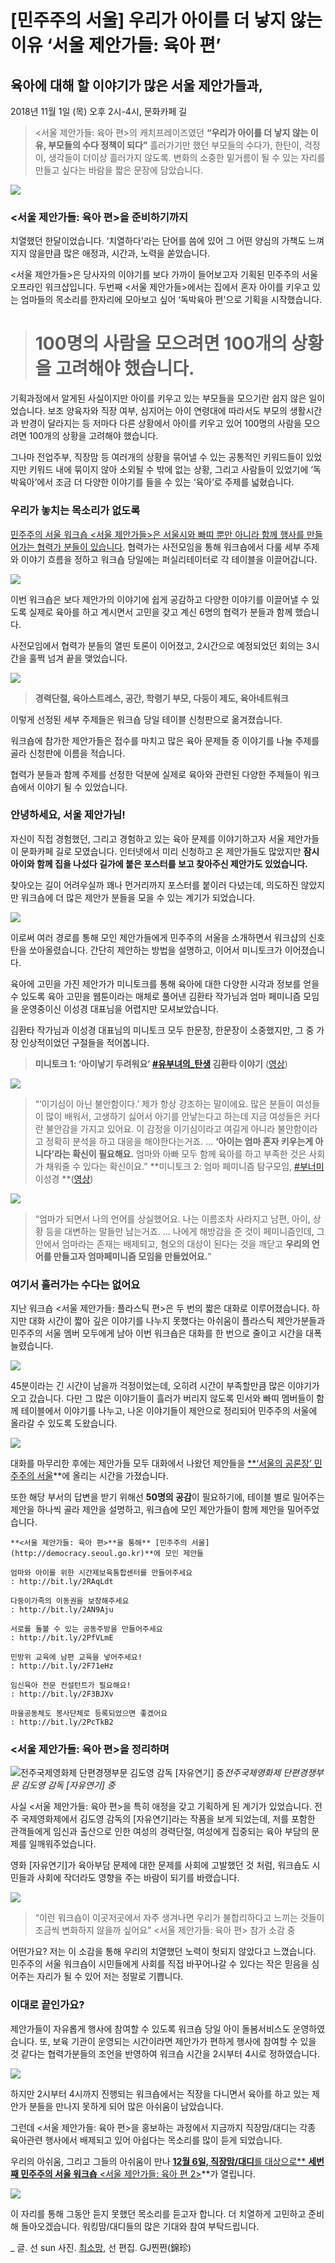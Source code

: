 
# [민주주의 서울] 우리가 아이를 더 낳지 않는 이유 ‘서울 제안가들&#58; 육아 편’

## 육아에 대해 할 이야기가 많은 서울 제안가들과,
2018년 11월 1일 (목) 오후 2시-4시, 문화카페 길
> &lt;서울 제안가들: 육아 편&gt;의 캐치프레이즈였던 
**“우리가 아이를 더 낳지 않는 이유, 부모들의 수다 정책이 되다”**
> 흘러가기만 했던 부모들의 수다가, 한탄이, 걱정이, 생각들이 더이상 흘러가지 않도록. 변화의 소중한 밑거름이 될 수 있는 자리를 만들고 싶다는 바람을 짧은 문장에 담았습니다.

![](/assets/images/민주주의-서울-우리가-아이를-더-낳지-않는-이유-서울-제안가들-육아-편/1*Vsa3D50sok_k69mjIGVgnw.jpeg)

### &lt;서울 제안가들: 육아 편&gt;을 준비하기까지

치열했던 한달이었습니다. ‘치열하다'라는 단어를 씀에 있어 그 어떤 양심의 가책도 느껴지지 않을만큼 많은 애정과, 시간과, 노력을 쏟았습니다.

&lt;서울 제안가들&gt;은 당사자의 이야기를 보다 가까이 들어보고자 기획된 민주주의 서울 오프라인 워크샵입니다. 두번째 &lt;서울 제안가들&gt;에서는 집에서 혼자 아이를 키우고 있는 엄마들의 목소리를 한자리에 모아보고 싶어 ‘독박육아 편'으로 기획을 시작했습니다.
> # 100명의 사람을 모으려면 100개의 상황을 고려해야 했습니다.

기획과정에서 알게된 사실이지만 아이를 키우고 있는 부모들을 모으기란 쉽지 않은 일이었습니다. 보조 양육자와 직장 여부, 심지어는 아이 연령대에 따라서도 부모의 생활시간과 반경이 달라지는 등 저마다 다른 상황에서 아이를 키우고 있어 100명의 사람을 모으려면 100개의 상황을 고려해야 했습니다.

그나마 전업주부, 직장맘 등 여러개의 상황을 묶어낼 수 있는 공통적인 키워드들이 있었지만 키워드 내에 묶이지 않아 소외될 수 밖에 없는 상황, 그리고 사람들이 있었기에 ‘독박육아’에서 조금 더 다양한 이야기를 들을 수 있는 ‘육아’로 주제를 넓혔습니다.

### 우리가 놓치는 목소리가 없도록

[민주주의 서울 워크숍 &lt;서울 제안가들&gt;은 서울시와 빠띠 뿐만 아니라 함께 행사를 만들어가는 협력가 분들이 있습니다](https://www.facebook.com/democracyseoul/posts/490653044769309?__xts__%5B0%5D=68.ARBt_uk33pU6xJUk9JPUKHqFKbBYUA5nezI-gGjLKmIf-skWNGcE5kQFdP3zSi5ciK3668b5qrbEO-RR6g9U5NjiKIGdqNIoBRoNFgt1yVuMkXmTG5gTvyV0eXonAvGuqoH5IdiXY6DjsG67dLKlqLKYSqE83ZbqogNwVUzbmQm-lgwPtFe8oNreZLGVqSALFHRGrN69eLnCzCznA_QN2iEIiZjcrz9Dk7Slo40ZF4ztWD1Gmel7u5lyuu2wv_sVzqgoWLd8AuPM9zAy1ld3JbISrYyjoiN4ZUM5cW9NjUnLgZYPGLv1NzAUEVrXjM480HF1mIuVxkBfwMY3zfvUgP0&__tn__=-R). 협력가는 사전모임을 통해 워크숍에서 다룰 세부 주제와 이야기 흐름을 정하고 워크숍 당일에는 퍼실리테이터로 각 테이블을 이끌어갑니다.

![](/assets/images/민주주의-서울-우리가-아이를-더-낳지-않는-이유-서울-제안가들-육아-편/1*PbxAXPffuTJ85-mgQvyd8Q.jpeg)

이번 워크숍은 보다 제안가의 이야기에 쉽게 공감하고 다양한 이야기를 이끌어낼 수 있도록 실제로 육아를 하고 계시면서 고민을 갖고 계신 6명의 협력가 분들과 함께 했습니다.

사전모임에서 협력가 분들의 열띤 토론이 이어졌고, 2시간으로 예정되었던 회의는 3시간을 훌쩍 넘겨 끝을 맺었습니다.

![](/assets/images/민주주의-서울-우리가-아이를-더-낳지-않는-이유-서울-제안가들-육아-편/1*n7OS22cq3yH-usnpe3ltBw.jpeg)
> **경력단절, 육아스트레스, 공간, 학령기 부모, 다둥이 제도, 육아네트워크**

이렇게 선정된 세부 주제들은 워크숍 당일 테이블 신청판으로 옮겨졌습니다.

워크숍에 참가한 제안가들은 접수를 마치고 많은 육아 문제들 중 이야기를 나눌 주제를 골라 신청판에 이름을 적습니다.

협력가 분들과 함께 주제를 선정한 덕분에 실제로 육아와 관련된 다양한 주제들이 워크숍에서 이야기 될 수 있었습니다.

### 안녕하세요, 서울 제안가님!

자신이 직접 경험했던, 그리고 경험하고 있는 육아 문제를 이야기하고자 서울 제안가들이 문화카페 길로 모였습니다. 인터넷에서 미리 신청하고 온 제안가들도 많았지만 **잠시 아이와 함께 집을 나섰다 길가에 붙은 포스터를 보고 찾아주신 제안가도 있었습니다.**

찾아오는 길이 어려우실까 꽤나 먼거리까지 포스터를 붙이러 다녔는데, 의도하진 않았지만 워크숍에 더 많은 제안가 분들을 모을 수 있는 계기가 되었습니다.

![](/assets/images/민주주의-서울-우리가-아이를-더-낳지-않는-이유-서울-제안가들-육아-편/1*PCiuRdFzhyLecNYtfHPmRA.jpeg)

이로써 여러 경로를 통해 모인 제안가들에게 민주주의 서울을 소개하면서 워크샵의 신호탄을 쏘아올렸습니다. 간단히 제안하는 방법을 설명하고, 이어서 미니토크가 이어졌습니다.

육아에 고민을 가진 제안가가 미니토크를 통해 육아에 대한 다양한 시각과 정보를 얻을 수 있도록 육아 고민을 웹툰이라는 매체로 풀어낸 김환타 작가님과 엄마 페미니즘 모임을 운영중이신 이성경 대표님을 어렵지만 모셔보았습니다.

김환타 작가님과 이성경 대표님의 미니토크 모두 한문장, 한문장이 소중했지만, 그 중 가장 인상적이었던 구절들을 적어봅니다.
> **미니토크 1: ‘아이낳기 두려워요’ [#유부녀의_탄생](https://www.facebook.com/hashtag/%EC%9C%A0%EB%B6%80%EB%85%80%EC%9D%98_%ED%83%84%EC%83%9D) 김환타 이야기** ([영상](https://www.facebook.com/democracyseoul/videos/944803435730765/))

![](/assets/images/민주주의-서울-우리가-아이를-더-낳지-않는-이유-서울-제안가들-육아-편/1*2NOzHlKDRnWyazNvOCRLYA.jpeg)
> “‘이기심이 아닌 불안함이다.’ 제가 항상 강조하는 말이에요. 많은 분들이 여성들이 많이 배워서, 고생하기 싫어서 아기를 안낳는다고 하는데 지금 여성들은 커다란 불안감을 가지고 있어요. 이 감정을 이기심이라고 여길게 아니라 불안함이라고 정확히 분석을 하고 대응을 해야한다는거죠.
> …
> **‘아이는 엄마 혼자 키우는게 아니다’라는 확신이 필요해요.** 엄마와 아빠 모두 함께 육아를 하고 부족한 것은 사회가 채워줄 수 있다는 확신이요.”
> **미니토크 2: 엄마 페미니즘 탐구모임, [#부너미](https://www.facebook.com/hashtag/%EB%B6%80%EB%84%88%EB%AF%B8) 이성경 **([영상](https://www.facebook.com/democracyseoul/videos/944803435730765/))

![](/assets/images/민주주의-서울-우리가-아이를-더-낳지-않는-이유-서울-제안가들-육아-편/1*PyePjoZoeFlUSsVf1WzBhQ.jpeg)
> “엄마가 되면서 나의 언어를 상실했어요. 나는 이름조차 사라지고 남편, 아이, 상황 등을 대변하는 말들만 남는거죠.
> …
나에게 해방감을 준 것이 페미니즘인데, 그 안에서 엄마라는 존재는 배제되고, 혐오의 대상이 된다는 것을 깨닫고 **우리의 언어를 만들고자 엄마페미니즘 모임을 만들었어요.**”

### 여기서 흘러가는 수다는 없어요

지난 워크숍 &lt;서울 제안가들: 플라스틱 편&gt;은 두 번의 짧은 대화로 이루어졌습니다. 하지만 대화 시간이 짧아 깊은 이야기를 나누지 못했다는 아쉬움이 플라스틱 제안가분들과 민주주의 서울 멤버 모두에게 남아 이번 워크숍은 대화를 한 번으로 줄이고 시간을 대폭 늘렸습니다.

![](/assets/images/민주주의-서울-우리가-아이를-더-낳지-않는-이유-서울-제안가들-육아-편/1*Vuk_UNemF_WcL1vIW1bQgw.jpeg)

45분이라는 긴 시간이 남을까 걱정이었는데, 오히려 시간이 부족할만큼 많은 이야기가 오고 갔습니다. 다만 그 많은 이야기들이 흘러가 버리지 않도록 민서와 빠띠 멤버들이 함께 테이블에서 이야기를 나누고, 나온 이야기들이 제안으로 정리되어 민주주의 서울에 올라갈 수 있도록 도왔습니다.

![](/assets/images/민주주의-서울-우리가-아이를-더-낳지-않는-이유-서울-제안가들-육아-편/1*wHhfAGJzkTN35uSnUuomHQ.jpeg)

대화를 마무리한 후에는 제안가들 모두 대화에서 나왔던 제안들을 [**‘서울의 공론장’ 민주주의 서울](http://democracy.seoul.go.kr)**에 올리는 시간을 가졌습니다.

또한 해당 부서의 답변을 받기 위해선 **50명의 공감**이 필요하기에, 테이블 별로 밀어주는 제안을 하나씩 골라 제안을 설명하고, 워크숍에 모인 제안가들이 함께 제안을 밀어주었습니다.

```
**<서울 제안가들: 육아 편>**을 통해** [민주주의 서울](http://democracy.seoul.go.kr)**에 모인 제안들

엄마와 아이를 위한 시간제보육통합센터를 만들어주세요
: http://bit.ly/2RAqLdt

다둥이가족의 이동권을 보장해주세요
: http://bit.ly/2AN9Aju

서로를 돌볼 수 있는 공동주방을 만들어주세요
: http://bit.ly/2PfVLmE

민방위 교육에 남편 교육을 넣어주세요!
: http://bit.ly/2F71eHz

임신육아 전문 컨설턴트가 필요해요!
: http://bit.ly/2F3BJXv

마을공동체도 봉사단체로 등록되었으면 좋겠어요
: http://bit.ly/2PcTkB2
```


### &lt;서울 제안가들: 육아 편&gt;을 정리하며

![전주국제영화제 단편경쟁부문 김도영 감독 [자유연기] 중](/assets/images/민주주의-서울-우리가-아이를-더-낳지-않는-이유-서울-제안가들-육아-편/1*oD7yjo31CAg_aU9jSC-wrw.png)*전주국제영화제 단편경쟁부문 김도영 감독 [자유연기] 중*

사실 &lt;서울 제안가들: 육아 편&gt;을 특히 애정을 갖고 기획하게 된 계기가 있었습니다. 전주 국제영화제에서 김도영 감독의 [자유연기]라는 작품을 보게 되었는데, 저를 포함한 관객들에게 임신과 출산으로 인한 여성의 경력단절, 여성에게 집중되는 육아 부담의 문제를 일깨워주었습니다.

영화 [자유연기]가 육아부담 문제에 대한 문제를 사회에 고발했던 것 처럼, 워크숍도 시민들과 사회에 작더라도 영향을 주는 바람이 되기를 바랬습니다.

![](/assets/images/민주주의-서울-우리가-아이를-더-낳지-않는-이유-서울-제안가들-육아-편/1*zl5JRmjLzl5q12Dn0nBFnA.jpeg)
> “이런 워크숍이 이곳저곳에서 자주 생겨나면 우리가 불합리하다고 느끼는 것들이 조금씩 변화하지 않을까 싶어요”
> &lt;서울 제안가들: 육아 편&gt; 참가 소감 중

어떤가요? 저는 이 소감을 통해 우리의 치열했던 노력이 헛되지 않았다고 느꼈습니다. 민주주의 서울 워크숍이 시민들에게 사회를 직접 바꾸어나갈 수 있다는 작은 믿음을 심어주는 자리가 될 수 있어 저는 정말로 기쁩니다.

### 이대로 끝인가요?

제안가들이 자유롭게 행사에 참여할 수 있도록 워크숍 당일 아이 돌봄서비스도 운영하였습니다. 또, 보육 기관이 운영되는 시간이라면 제안가가 편하게 행사에 참여할 수 있을 것 같다는 협력가분들의 조언을 반영하여 워크숍 시간을 2시부터 4시로 정하였습니다.

![](/assets/images/민주주의-서울-우리가-아이를-더-낳지-않는-이유-서울-제안가들-육아-편/1*Bt_csdV-pQzIPeSAcBBfDQ.jpeg)

하지만 2시부터 4시까지 진행되는 워크숍에서는 직장을 다니면서 육아를 하고 있는 제안가 분들을 만나지 못하게 되어 많은 아쉬움이 남았습니다.

그런데 &lt;서울 제안가들: 육아 편&gt;을 홍보하는 과정에서 지금까지 직장맘/대디는 각종 육아관련 행사에서 배제되고 있어 아쉽다는 목소리를 많이 듣게 되었습니다.

우리의 아쉬움, 그리고 그들의 아쉬움이 만나 [**12월 6일, 직장맘/대디**를 대상으로** **세번째 민주주의 서울 워크숍** &lt;서울 제안가들: 육아 편 2&gt;](https://www.facebook.com/events/343739223071425/)**가 열립니다.

![](/assets/images/민주주의-서울-우리가-아이를-더-낳지-않는-이유-서울-제안가들-육아-편/1*WxUHnI7P0wkDxMgUTyIoOA.png)

이 자리를 통해 그동안 듣지 못했던 목소리를 듣고자 합니다. 더 치열하게 고민하고 준비해 돌아오겠습니다. 워킹맘/대디들의 많은 기대와 참여 부탁드립니다.

_
글. 선 sun
사진. [최소망](https://www.facebook.com/profile.php?id=100001666395995), 선
편집. GJ찐쩐(錦珍)